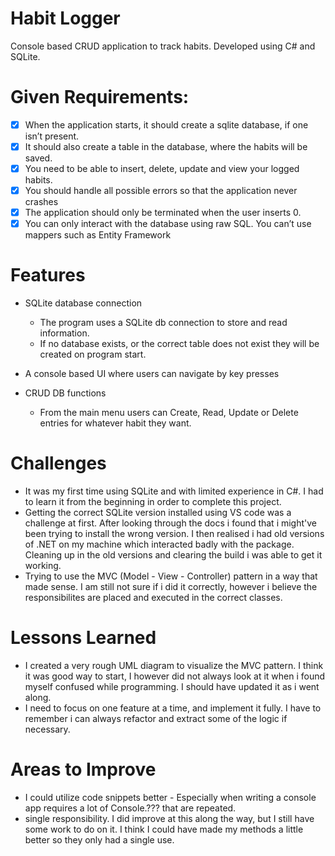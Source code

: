 # Habit Logger
Console based CRUD application to track habits.
Developed using C# and SQLite.

# Given Requirements:
- [x] When the application starts, it should create a sqlite database, if one isn’t present.
- [x] It should also create a table in the database, where the habits will be saved.
- [x] You need to be able to insert, delete, update and view your logged habits. 
- [x] You should handle all possible errors so that the application never crashes 
- [x] The application should only be terminated when the user inserts 0. 
- [x] You can only interact with the database using raw SQL. You can’t use mappers such as Entity Framework

# Features

* SQLite database connection

	- The program uses a SQLite db connection to store and read information. 
	- If no database exists, or the correct table does not exist they will be created on program start.

* A console based UI where users can navigate by key presses

* CRUD DB functions
	- From the main menu users can Create, Read, Update or Delete entries for whatever habit they want.

# Challenges
	
- It was my first time using SQLite and with limited experience in C#. I had to learn it from the beginning in order to complete this project. 
- Getting the correct SQLite version installed using VS code was a challenge at first. After looking through the docs i found that i might've been trying to install the wrong version.
I then realised i had old versions of .NET on my machine which interacted badly with the package. Cleaning up in the old versions and clearing the build i was able to get it working.
- Trying to use the MVC (Model - View - Controller) pattern in a way that made sense. I am still not sure if i did it correctly, however i believe the responsibilites are placed and executed in the correct classes. 
	
# Lessons Learned
- I created a very rough UML diagram to visualize the MVC pattern. I think it was good way to start, I however did not always look at it when i found myself confused while programming. I should have updated it as i went along.
- I need to focus on one feature at a time, and implement it fully. I have to remember i can always refactor and extract some of the logic if necessary.

# Areas to Improve
- I could utilize code snippets better - Especially when writing a console app requires a lot of Console.??? that are repeated. 
- single responsibility. I did improve at this along the way, but I still have some work to do on it. I think I could have made my methods a little better so they only had a single use.
